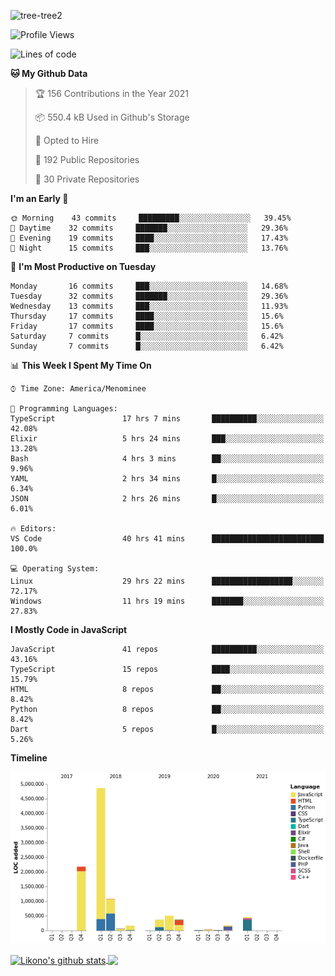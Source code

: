 ![tree-tree2](https://user-images.githubusercontent.com/15727947/99866266-688a6380-2b75-11eb-958b-273006b198d8.jpg)


<!--START_SECTION:waka-->
![Profile Views](http://img.shields.io/badge/Profile%20Views-0-blue)

![Lines of code](https://img.shields.io/badge/From%20Hello%20World%20I%27ve%20Written-10.3%20million%20lines%20of%20code-blue)

**🐱 My Github Data** 

> 🏆 156 Contributions in the Year 2021
 > 
> 📦 550.4 kB Used in Github's Storage 
 > 
> 💼 Opted to Hire
 > 
> 📜 192 Public Repositories 
 > 
> 🔑 30 Private Repositories  
 > 
**I'm an Early 🐤** 

```text
🌞 Morning    43 commits     █████████░░░░░░░░░░░░░░░░   39.45% 
🌆 Daytime    32 commits     ███████░░░░░░░░░░░░░░░░░░   29.36% 
🌃 Evening    19 commits     ████░░░░░░░░░░░░░░░░░░░░░   17.43% 
🌙 Night      15 commits     ███░░░░░░░░░░░░░░░░░░░░░░   13.76%

```
📅 **I'm Most Productive on Tuesday** 

```text
Monday       16 commits     ███░░░░░░░░░░░░░░░░░░░░░░   14.68% 
Tuesday      32 commits     ███████░░░░░░░░░░░░░░░░░░   29.36% 
Wednesday    13 commits     ███░░░░░░░░░░░░░░░░░░░░░░   11.93% 
Thursday     17 commits     ████░░░░░░░░░░░░░░░░░░░░░   15.6% 
Friday       17 commits     ████░░░░░░░░░░░░░░░░░░░░░   15.6% 
Saturday     7 commits      █░░░░░░░░░░░░░░░░░░░░░░░░   6.42% 
Sunday       7 commits      █░░░░░░░░░░░░░░░░░░░░░░░░   6.42%

```


📊 **This Week I Spent My Time On** 

```text
⌚︎ Time Zone: America/Menominee

💬 Programming Languages: 
TypeScript               17 hrs 7 mins       ██████████░░░░░░░░░░░░░░░   42.08% 
Elixir                   5 hrs 24 mins       ███░░░░░░░░░░░░░░░░░░░░░░   13.28% 
Bash                     4 hrs 3 mins        ██░░░░░░░░░░░░░░░░░░░░░░░   9.96% 
YAML                     2 hrs 34 mins       █░░░░░░░░░░░░░░░░░░░░░░░░   6.34% 
JSON                     2 hrs 26 mins       █░░░░░░░░░░░░░░░░░░░░░░░░   6.01%

🔥 Editors: 
VS Code                  40 hrs 41 mins      █████████████████████████   100.0%

💻 Operating System: 
Linux                    29 hrs 22 mins      ██████████████████░░░░░░░   72.17% 
Windows                  11 hrs 19 mins      ███████░░░░░░░░░░░░░░░░░░   27.83%

```

**I Mostly Code in JavaScript** 

```text
JavaScript               41 repos            ██████████░░░░░░░░░░░░░░░   43.16% 
TypeScript               15 repos            ████░░░░░░░░░░░░░░░░░░░░░   15.79% 
HTML                     8 repos             ██░░░░░░░░░░░░░░░░░░░░░░░   8.42% 
Python                   8 repos             ██░░░░░░░░░░░░░░░░░░░░░░░   8.42% 
Dart                     5 repos             █░░░░░░░░░░░░░░░░░░░░░░░░   5.26%

```


**Timeline**

![Chart not found](https://raw.githubusercontent.com/ianlikono/ianlikono/main/charts/bar_graph.png) 


<!--END_SECTION:waka-->


<a href="https://github.com/ianlikono">
  <img align="center" src="https://github-readme-stats.anuraghazra1.vercel.app/api?username=ianlikono&show_icons=true&include_all_commits=true&theme=material-palenight" alt="Likono's github stats" />
</a>
<a href="https://github.com/ianlikono">
  <img align="center" src="https://github-readme-stats.anuraghazra1.vercel.app/api/top-langs/?username=ianlikono&layout=compact&theme=material-palenight" />
</a>

